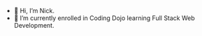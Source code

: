 - 👋 Hi, I’m Nick.
- 🌱 I’m currently enrolled in Coding Dojo learning Full Stack Web Development.

<!---
xZadex/xZadex is a ✨ special ✨ repository because its `README.md` (this file) appears on your GitHub profile.
You can click the Preview link to take a look at your changes.
--->
